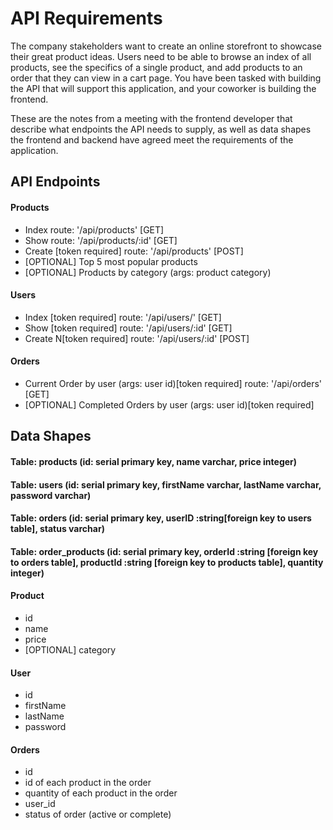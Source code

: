 # API Requirements

The company stakeholders want to create an online storefront to showcase their great product ideas. Users need to be able to browse an index of all products, see the specifics of a single product, and add products to an order that they can view in a cart page. You have been tasked with building the API that will support this application, and your coworker is building the frontend.

These are the notes from a meeting with the frontend developer that describe what endpoints the API needs to supply, as well as data shapes the frontend and backend have agreed meet the requirements of the application.

## API Endpoints

#### Products

- Index route: '/api/products' [GET]
- Show route: '/api/products/:id' [GET]
- Create [token required] route: '/api/products' [POST]
- [OPTIONAL] Top 5 most popular products
- [OPTIONAL] Products by category (args: product category)

#### Users

- Index [token required] route: '/api/users/' [GET]
- Show [token required] route: '/api/users/:id' [GET]
- Create N[token required] route: '/api/users/:id' [POST]

#### Orders

- Current Order by user (args: user id)[token required] route: '/api/orders' [GET]
- [OPTIONAL] Completed Orders by user (args: user id)[token required]

## Data Shapes

#### Table: products (id: serial primary key, name varchar, price integer)

#### Table: users (id: serial primary key, firstName varchar, lastName varchar, password varchar)

#### Table: orders (id: serial primary key, userID :string[foreign key to users table], status varchar)

#### Table: order_products (id: serial primary key, orderId :string [foreign key to orders table], productId :string [foreign key to products table], quantity integer)

#### Product

- id
- name
- price
- [OPTIONAL] category

#### User

- id
- firstName
- lastName
- password

#### Orders

- id
- id of each product in the order
- quantity of each product in the order
- user_id
- status of order (active or complete)
